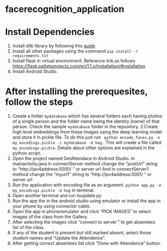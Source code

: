 # facerecognition_application

# Install Dependencies
1. Install dlib library by following this [guide](https://www.pyimagesearch.com/2018/01/22/install-dlib-easy-completeguide/)
2. Install all other packages using the command `pip install -r requirements.txt`
3. Install flask in virtual environment. Reference link as follows https://flask.palletsprojects.com/en/1.1.x/installation/#installation
4. Install Android Studio.

# After installing the prerequesites, follow the steps
1. Create a folder `mydatabase` which has several folders each having photos of a single person and the folder name being the identity (name) of that person. Check the sample `mydatabase` folder in the repository.
2.Create high level embeddings from these images using the deep learning model and store it in pickle file. To do this just run 
` python encode_faces.py -e my_encodings.pickle -i mydatabase -d hog` . This will create a file called `my_encodings.pickle`. Details about other options are explained in the python script.
3. Open the project named GetAttendace in Android Studio. In mainactivity.java in connectServer method change the “postUrl” string to “http://ipv4address:5000/ “ or server url And in connectServer1 method change the “myurl1” string to “http://ipv4address:5001/ “ or server url
4. Run the application with encoding file as an argument. `python app.py -e my_encodings.pickle -d hog` in terminal.
5. Open another terminal and run toupdate.py 
6. Run the app the in the android studio using emulator or install the app in your phone by using connector cable.
7. Open the app in phone/emulator and click “PICK IMAGES” to select images of the class from the Gallery.
8. After selecting the images click “connect to server ” to get absentees list of the class.
9. If any of the student is present but still marked absent, select those student names and “Update the Attendence”.
10. After getting correct absentees list click “Done with Attendence” button.
